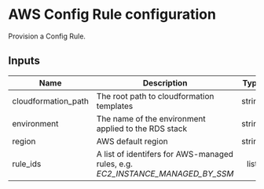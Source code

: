# AWS Config Rule configuration

Provision a Config Rule.

## Inputs

| Name | Description | Type | Default | Required |
|------|-------------|:----:|:-----:|:-----:|
| cloudformation\_path | The root path to cloudformation templates | string | `cloudformation` | no |
| environment | The name of the environment applied to the RDS stack | string | - | yes |
| region | AWS default region | string | - | yes |
| rule\_ids | A list of identifers for AWS-managed rules, e.g. _EC2_INSTANCE_MANAGED_BY_SSM_ | list | `<list>` | no |

